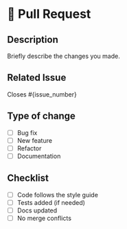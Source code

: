 # 🧪 Pull Request

## Description
Briefly describe the changes you made.

## Related Issue
Closes #{issue_number}

## Type of change
- [ ] Bug fix
- [ ] New feature
- [ ] Refactor
- [ ] Documentation

## Checklist
- [ ] Code follows the style guide
- [ ] Tests added (if needed)
- [ ] Docs updated
- [ ] No merge conflicts
